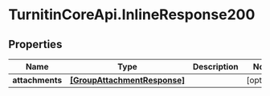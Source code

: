 # TurnitinCoreApi.InlineResponse200

## Properties

Name | Type | Description | Notes
------------ | ------------- | ------------- | -------------
**attachments** | [**[GroupAttachmentResponse]**](GroupAttachmentResponse.md) |  | [optional] 


